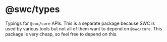 # @swc/types

Typings for `@swc/core` APIs. This is a separate package because SWC is used by
various tools but not all of them want to depend on `@swc/core`. This package is
very cheap, so feel free to depend on this.
